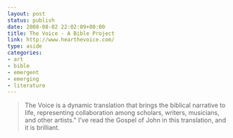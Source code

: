 ```yaml
---
layout: post
status: publish
date: 2008-08-02 22:02:09+00:00
title: The Voice - A Bible Project
link: http://www.hearthevoice.com/
type: aside
categories:
- art
- bible
- emergent
- emerging
- literature
---
```


> The Voice is a dynamic translation that brings the biblical narrative to life, representing collaboration among scholars, writers, musicians, and other artists." I’ve read the Gospel of John in this translation, and it is brilliant.
